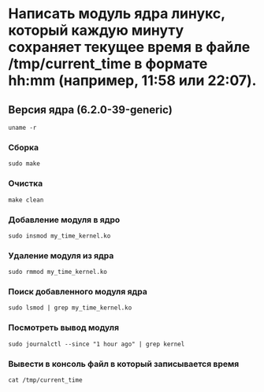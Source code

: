 # Написать модуль ядра линукс, который каждую минуту сохраняет текущее время в файле /tmp/current_time в формате hh:mm (например, 11:58 или 22:07).
## Версия ядра (6.2.0-39-generic)
```
uname -r
```
### Сборка
```
sudo make
```
### Очистка 
```
make clean
```
### Добавление модуля в ядро
```
sudo insmod my_time_kernel.ko
```
### Удаление модуля из ядра
```
sudo rmmod my_time_kernel.ko
```
### Поиск добавленного модуля ядра
```
sudo lsmod | grep my_time_kernel.ko
```
### Посмотреть вывод модуля
```
sudo journalctl --since "1 hour ago" | grep kernel
```
### Вывести в консоль файл в который записывается время
```
cat /tmp/current_time
```